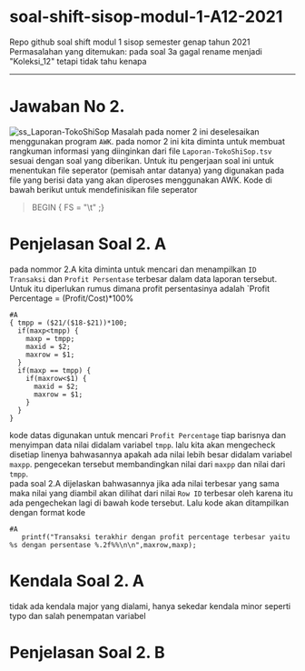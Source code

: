 # soal-shift-sisop-modul-1-A12-2021
Repo github soal shift modul 1 sisop semester genap tahun 2021 
Permasalahan yang ditemukan: pada soal 3a gagal rename menjadi "Koleksi_12" tetapi tidak tahu kenapa

<hr>

# Jawaban No 2.
![ss_Laporan-TokoShiSop](https://user-images.githubusercontent.com/75328763/113485508-0bfe6400-94d8-11eb-9d32-64c6a525112c.png)
Masalah pada nomer 2 ini deselesaikan menggunakan program `AWK`.
pada nomor 2 ini kita diminta untuk membuat rangkuman informasi yang diinginkan dari file `Laporan-TokoShiSop.tsv` sesuai dengan soal yang diberikan. Untuk itu pengerjaan soal ini untuk menentukan file seperator (pemisah antar datanya) yang digunakan pada file yang berisi data yang akan diperoses menggunakan AWK. Kode di bawah berikut  untuk mendefinisikan file seperator  
> BEGIN { FS = "\t" ;}  
# Penjelasan Soal 2. A
pada nommor 2.A kita diminta untuk mencari dan menampilkan `ID Transaksi` dan `Profit Persentase` terbesar dalam data laporan tersebut. Untuk itu diperlukan rumus dimana profit persentasinya adalah `Profit Percentage = (Profit/Cost)*100%  
```Shell
#A
{ tmpp = ($21/($18-$21))*100;
  if(maxp<tmpp) {
    maxp = tmpp;
    maxid = $2;
    maxrow = $1;
  }
  if(maxp == tmpp) {
    if(maxrow<$1) { 
      maxid = $2;
      maxrow = $1; 
    }
  }
}
```
kode datas digunakan untuk mencari `Profit Percentage` tiap barisnya dan menyimpan data nilai didalam variabel `tmpp`. lalu kita akan mengecheck disetiap linenya bahwasannya apakah ada nilai lebih besar didalam variabel `maxpp`. pengecekan tersebut membandingkan nilai dari `maxpp` dan nilai dari `tmpp`.  
pada soal 2.A dijelaskan bahwasannya jika ada nilai terbesar yang sama maka nilai yang diambil akan dilihat dari nilai `Row ID` terbesar oleh karena itu ada pengechekan lagi di bawah kode tersebut. Lalu kode akan ditampilkan dengan format kode  
```Shell
#A
   printf("Transaksi terakhir dengan profit percentage terbesar yaitu %s dengan persentase %.2f%%\n\n",maxrow,maxp);
```
# Kendala Soal 2. A
tidak ada kendala major yang dialami, hanya sekedar kendala minor seperti typo dan salah penempatan variabel
# Penjelasan Soal 2. B
